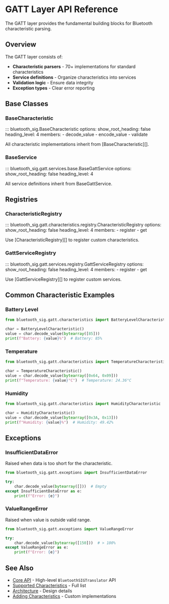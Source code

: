 # GATT Layer API Reference

The GATT layer provides the fundamental building blocks for Bluetooth characteristic
parsing.

## Overview

The GATT layer consists of:

- **Characteristic parsers** - 70+ implementations for standard characteristics
- **Service definitions** - Organize characteristics into services
- **Validation logic** - Ensure data integrity
- **Exception types** - Clear error reporting

## Base Classes

### BaseCharacteristic

::: bluetooth_sig.BaseCharacteristic
    options:
      show_root_heading: false
      heading_level: 4
      members:
        - decode_value
        - encode_value
        - validate

All characteristic implementations inherit from [BaseCharacteristic][].

### BaseService

::: bluetooth_sig.gatt.services.base.BaseGattService
    options:
      show_root_heading: false
      heading_level: 4

All service definitions inherit from BaseGattService.

## Registries

### CharacteristicRegistry

::: bluetooth_sig.gatt.characteristics.registry.CharacteristicRegistry
    options:
      show_root_heading: false
      heading_level: 4
      members:
        - register
        - get

Use [CharacteristicRegistry][] to register custom characteristics.

### GattServiceRegistry

::: bluetooth_sig.gatt.services.registry.GattServiceRegistry
    options:
      show_root_heading: false
      heading_level: 4
      members:
        - register
        - get

Use [GattServiceRegistry][] to register custom services.

## Common Characteristic Examples

### Battery Level

```python
from bluetooth_sig.gatt.characteristics import BatteryLevelCharacteristic

char = BatteryLevelCharacteristic()
value = char.decode_value(bytearray([85]))
print(f"Battery: {value}%")  # Battery: 85%
```

### Temperature

```python
from bluetooth_sig.gatt.characteristics import TemperatureCharacteristic

char = TemperatureCharacteristic()
value = char.decode_value(bytearray([0x64, 0x09]))
print(f"Temperature: {value}°C")  # Temperature: 24.36°C
```

### Humidity

```python
from bluetooth_sig.gatt.characteristics import HumidityCharacteristic

char = HumidityCharacteristic()
value = char.decode_value(bytearray([0x3A, 0x13]))
print(f"Humidity: {value}%")  # Humidity: 49.42%
```

## Exceptions

### InsufficientDataError

Raised when data is too short for the characteristic.

```python
from bluetooth_sig.gatt.exceptions import InsufficientDataError

try:
    char.decode_value(bytearray([]))  # Empty
except InsufficientDataError as e:
    print(f"Error: {e}")
```

### ValueRangeError

Raised when value is outside valid range.

```python
from bluetooth_sig.gatt.exceptions import ValueRangeError

try:
    char.decode_value(bytearray([150]))  # > 100%
except ValueRangeError as e:
    print(f"Error: {e}")
```

## See Also

- [Core API](core.md) - High-level `BluetoothSIGTranslator` API
- [Supported Characteristics](../supported-characteristics.md) - Full list
- [Architecture](../architecture/index.md) - Design details
- [Adding Characteristics](../guides/adding-characteristics.md) - Custom implementations
